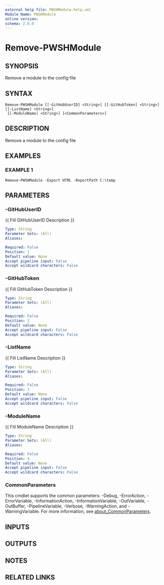 ```yaml
---
external help file: PWSHModule-help.xml
Module Name: PWSHModule
online version:
schema: 2.0.0
---
```


# Remove-PWSHModule

## SYNOPSIS
Remove a module to the config file

## SYNTAX

```
Remove-PWSHModule [[-GitHubUserID] <String>] [[-GitHubToken] <String>] [[-ListName] <String>]
 [[-ModuleName] <String>] [<CommonParameters>]
```

## DESCRIPTION
Remove a module to the config file

## EXAMPLES

### EXAMPLE 1
```
Remove-PWSHModule -Export HTML -ReportPath C:\temp
```

## PARAMETERS

### -GitHubUserID
{{ Fill GitHubUserID Description }}

```yaml
Type: String
Parameter Sets: (All)
Aliases:

Required: False
Position: 1
Default value: None
Accept pipeline input: False
Accept wildcard characters: False
```

### -GitHubToken
{{ Fill GitHubToken Description }}

```yaml
Type: String
Parameter Sets: (All)
Aliases:

Required: False
Position: 2
Default value: None
Accept pipeline input: False
Accept wildcard characters: False
```

### -ListName
{{ Fill ListName Description }}

```yaml
Type: String
Parameter Sets: (All)
Aliases:

Required: False
Position: 3
Default value: None
Accept pipeline input: False
Accept wildcard characters: False
```

### -ModuleName
{{ Fill ModuleName Description }}

```yaml
Type: String
Parameter Sets: (All)
Aliases:

Required: False
Position: 4
Default value: None
Accept pipeline input: False
Accept wildcard characters: False
```

### CommonParameters
This cmdlet supports the common parameters: -Debug, -ErrorAction, -ErrorVariable, -InformationAction, -InformationVariable, -OutVariable, -OutBuffer, -PipelineVariable, -Verbose, -WarningAction, and -WarningVariable. For more information, see [about_CommonParameters](http://go.microsoft.com/fwlink/?LinkID=113216).

## INPUTS

## OUTPUTS

## NOTES

## RELATED LINKS
